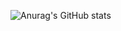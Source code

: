 ![Anurag's GitHub stats](https://github-readme-stats.vercel.app/api?username=ayz1070&show_icons=true&theme=radical)
